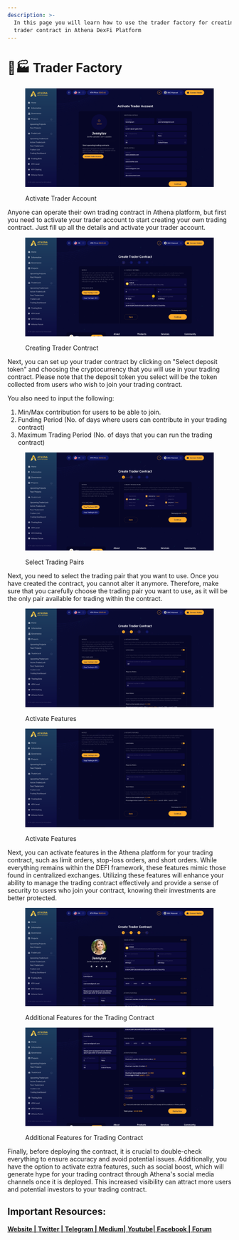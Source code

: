 ```yaml
---
description: >-
  In this page you will learn how to use the trader factory for creating a
  trader contract in Athena DexFi Platform
---
```


# 👨🏭 Trader Factory

<figure><img src="../../../.gitbook/assets/Activate Trader Account.PNG" alt=""><figcaption><p>Activate Trader Account</p></figcaption></figure>

Anyone can operate their own trading contract in Athena platform, but first you need to activate your trader account to start creating your own trading contract. Just fill up all the details and activate your trader account.

<figure><img src="../../../.gitbook/assets/Create Trader Contract.PNG" alt=""><figcaption><p>Creating Trader Contract</p></figcaption></figure>

Next, you can set up your trader contract by clicking on "Select deposit token" and choosing the cryptocurrency that you will use in your trading contract. Please note that the deposit token you select will be the token collected from users who wish to join your trading contract.

You also need to input the following:

1. Min/Max contribution for users to be able to join.
2. Funding Period (No. of days where users can contribute in your trading contract)
3. Maximum Trading Period (No. of days that you can run the trading contract)

<figure><img src="../../../.gitbook/assets/Create Trader Contract-select pairs.PNG" alt=""><figcaption><p>Select Trading Pairs</p></figcaption></figure>

Next, you need to select the trading pair that you want to use. Once you have created the contract, you cannot alter it anymore. Therefore, make sure that you carefully choose the trading pair you want to use, as it will be the only pair available for trading within the contract.

<figure><img src="../../../.gitbook/assets/Create Trader Contract-settings.PNG" alt=""><figcaption><p>Activate Features</p></figcaption></figure>

<figure><img src="../../../.gitbook/assets/Create Trader Contract-settings2.PNG" alt=""><figcaption><p>Activate Features</p></figcaption></figure>

Next, you can activate features in the Athena platform for your trading contract, such as limit orders, stop-loss orders, and short orders. While everything remains within the DEFI framework, these features mimic those found in centralized exchanges. Utilizing these features will enhance your ability to manage the trading contract effectively and provide a sense of security to users who join your contract, knowing their investments are better protected.

<figure><img src="../../../.gitbook/assets/Activate Trader Contract.PNG" alt=""><figcaption><p>Additional Features for the Trading Contract</p></figcaption></figure>

<figure><img src="../../../.gitbook/assets/Activate trader contract 2.PNG" alt=""><figcaption><p>Additional Features for Trading Contract</p></figcaption></figure>

Finally, before deploying the contract, it is crucial to double-check everything to ensure accuracy and avoid potential issues. Additionally, you have the option to activate extra features, such as social boost, which will generate hype for your trading contract through Athena's social media channels once it is deployed. This increased visibility can attract more users and potential investors to your trading contract.

## Important Resources:

[**Website |** ](https://athenadexfi.io/)[**Twitter |** ](https://twitter.com/AthenaDexFi)[**Telegram |** ](https://t.me/AthenaDexFi)[**Medium|** ](https://medium.com/@AthenaDexFi)[**Youtube|** ](https://www.youtube.com/@AthenaDexFi)[**Facebook |** ](https://www.facebook.com/AthenaDexFi)[**Forum**](https://forum.athenacryptobank.io/)
